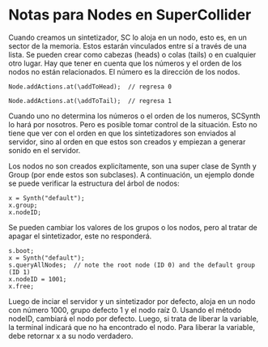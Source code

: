 # Notas para Nodes en SuperCollider

Cuando creamos un sintetizador, SC lo aloja en un nodo, esto es, en un sector de la memoria. Estos estarán vinculados entre sí a través de una lista. Se pueden crear como cabezas (heads) o colas (tails) o en cualquier otro lugar. Hay que tener en cuenta que los números y el orden de los nodos no están relacionados. El número es la dirección de los nodos.

```supercolider
Node.addActions.at(\addToHead);  // regresa 0
```

```supercollider
Node.addActions.at(\addToTail);  // regresa 1
```

Cuando uno no determina los números o el orden de los numeros, SCSynth lo hará por nosotros. Pero es posible tomar control de la situación. Esto no tiene que ver con el orden en que los sintetizadores son enviados al servidor, sino al orden en que estos son creados y empiezan a generar sonido en el servidor.

Los nodos no son creados explicítamente, son una super clase de Synth y Group (por ende estos son subclases). A continuación, un ejemplo donde se puede verificar la estructura del árbol de nodos:

```supercollider
x = Synth("default");
x.group;
x.nodeID;
```

Se pueden cambiar los valores de los grupos o los nodos, pero al tratar de apagar el sintetizador, este no responderá.

```supercollider
s.boot; 
x = Synth("default");
s.queryAllNodes;  // note the root node (ID 0) and the default group (ID 1)
x.nodeID = 1001;
x.free;
```

Luego de inciar el servidor y un sintetizador por defecto, aloja en un nodo con número 1000, grupo defecto 1 y el nodo raíz 0. Usando el método nodeID, cambiará el nodo por defecto. Luego, si trata de liberar la variable, la terminal indicará que no ha encontrado el nodo. Para liberar la variable, debe retornar x a su nodo verdadero.


